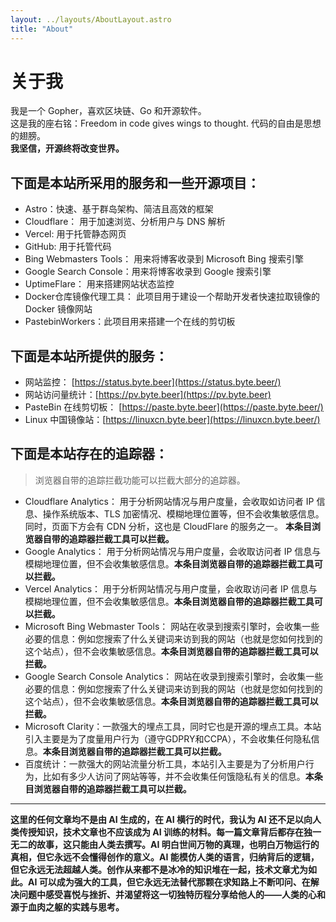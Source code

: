 ```yaml
---
layout: ../layouts/AboutLayout.astro
title: "About"
---
```

# 关于我
我是一个 Gopher，喜欢区块链、Go 和开源软件。
<br>
这是我的座右铭：Freedom in code gives wings to thought. 代码的自由是思想的翅膀。
<br>
**我坚信，开源终将改变世界。**


## 下面是本站所采用的服务和一些开源项目：

- Astro：快速、基于群岛架构、简洁且高效的框架
- Cloudflare： 用于加速浏览、分析用户与 DNS 解析
- Vercel: 用于托管静态网页
- GitHub: 用于托管代码
- Bing Webmasters Tools： 用来将博客收录到 Microsoft Bing 搜索引擎
- Google Search Console：用来将博客收录到 Google 搜索引擎
- UptimeFlare： 用来搭建网站状态监控
- Docker仓库镜像代理工具： 此项目用于建设一个帮助开发者快速拉取镜像的 Docker 镜像网站
- PastebinWorkers：此项目用来搭建一个在线的剪切板

## 下面是本站所提供的服务：

- 网站监控： [https://status.byte.beer](https://status.byte.beer/)
- 网站访问量统计：[https://pv.byte.beer](https://pv.byte.beer)
- PasteBin 在线剪切板： [https://paste.byte.beer](https://paste.byte.beer/)
- Linux 中国镜像站：[https://linuxcn.byte.beer](https://linuxcn.byte.beer/)

## 下面是本站存在的追踪器：

> 浏览器自带的追踪拦截功能可以拦截大部分的追踪器。

- Cloudflare Analytics： 用于分析网站情况与用户度量，会收取如访问者 IP 信息、操作系统版本、TLS 加密情况、模糊地理位置等，但不会收集敏感信息。同时，页面下方会有 CDN 分析，这也是 CloudFlare 的服务之一。 **本条目浏览器自带的追踪器拦截工具可以拦截。**
- Google Analytics： 用于分析网站情况与用户度量，会收取访问者 IP 信息与模糊地理位置，但不会收集敏感信息。**本条目浏览器自带的追踪器拦截工具可以拦截。**
- Vercel Analytics： 用于分析网站情况与用户度量，会收取访问者 IP 信息与模糊地理位置，但不会收集敏感信息。**本条目浏览器自带的追踪器拦截工具可以拦截。**
- Microsoft Bing Webmaster Tools： 网站在收录到搜索引擎时，会收集一些必要的信息：例如您搜索了什么关键词来访到我的网站（也就是您如何找到的这个站点），但不会收集敏感信息。**本条目浏览器自带的追踪器拦截工具可以拦截。**
- Google Search Console Analytics： 网站在收录到搜索引擎时，会收集一些必要的信息：例如您搜索了什么关键词来访到我的网站（也就是您如何找到的这个站点），但不会收集敏感信息。**本条目浏览器自带的追踪器拦截工具可以拦截。**
- Microsoft Clarity：一款强大的埋点工具，同时它也是开源的埋点工具。本站引入主要是为了度量用户行为（遵守GDPRY和CCPA），不会收集任何隐私信息。**本条目浏览器自带的追踪器拦截工具可以拦截。**
- 百度统计：一款强大的网站流量分析工具，本站引入主要是为了分析用户行为，比如有多少人访问了网站等等，并不会收集任何饿隐私有关的信息。**本条目浏览器自带的追踪器拦截工具可以拦截。**
---
**这里的任何文章均不是由 AI 生成的，在 AI 横行的时代，我认为 AI 还不足以向人类传授知识，技术文章也不应该成为 AI 训练的材料。每一篇文章背后都存在独一无二的故事，这只能由人类去撰写。AI 明白世间万物的真理，也明白万物运行的真相，但它永远不会懂得创作的意义。AI 能模仿人类的语言，归纳背后的逻辑，但它永远无法超越人类。创作从来都不是冰冷的知识堆在一起，技术文章尤为如此。AI 可以成为强大的工具，但它永远无法替代那颗在求知路上不断叩问、在解决问题中感受喜悦与挫折、并渴望将这一切独特历程分享给他人的——人类的心和源于血肉之躯的实践与思考。**